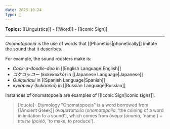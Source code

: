 ```yaml
---
date: 2023-10-24
type: 🧠
---
```


**Topics:** [[Linguistics]] - [[Word]] - [[Iconic Sign]]

---

_Onomatopoeia_ is the use of words that [[Phonetics|phonetically]] imitate the sound that it describes.

For example, the sound roosters make is:

- _Cock-a-doodle-doo_ in [[English Language|English]]
- _コケコッコー_ (_kokekokkō_) in [[Japanese Language|Japanese]]
- _Quiquiriquí_ in [[Spanish Language|Spanish]]
- _кукареку́_ (_kukarekú_) in [[Russian Language|Russian]]

Instances of onomatopoeia are examples of [[Iconic Sign|iconic signs]].

> [!quote]- Etymology
> "Onomatopoeia" is a word borrowed from [[Ancient Greek]] _ὀνοματοποιία_ (_onomatopoiía_, 'the coining of a word in imitation fo a sound'), which comes from _ὄνομα_ (_ónoma_, 'name') + _ποιέω_ (_poiéō_, 'to make, to produce').
